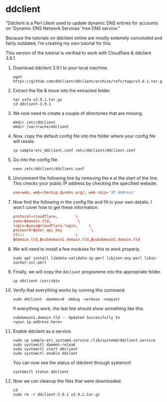 # ddclient
"Ddclient is a Perl client used to update dynamic DNS entries for accounts on 'Dynamic DNS Network Services' free DNS service."

Because the tutorials on ddclient online are mostly extemely convoluted and fairly outdated, I'm creating my own tutorial for this.

This version of the tutorial is verified to work with Cloudflare & ddclient 3.9.1.

1. Download ddclient 3.9.1 to your local machine.
   ```
   wget https://github.com/ddclient/ddclient/archive/refs/tags/v3.9.1.tar.gz
   ```
2. Extract the file & move into the extracted folder.
    ```
    tar xvfa v3.9.1.tar.gz
    cd ddclient-3.9.1
    ```
3. We now need to create a couple of directories that are missing.
    ```
    mkdir /etc/ddclient
    mkdir /var/cache/ddclient
    ```
4. Now, copy the default config file into the folder where your config file will reside.
    ```
    cp sample-etc_ddclient.conf /etc/ddclient/ddclient.conf
    ```
5. Go into the config file
    ```
    nano /etc/ddclient/ddclient.conf
    ```
6. Uncomment the following line by removing the `#` at the start of the line. This checks your public IP address by checking the specified website.
    ```conf
    use=web, web=checkip.dyndns.org/, web-skip='IP Address’
    ```
7. Now find the following in the config file and fill in your own details. I won't cover how to get these information.
    ```conf
    protocol=cloudflare,        \
    zone=$domain.tld,            \
    login=$your@cloudflare.login,     \
    password=$your_api_key             \
    ttl=1                       \
    $domain.tld,$subdomain1.domain.tld,$subdomain2.domain.tld
    ```
8. We will need to install a few modules for this to work properly.
    ```
    sudo apt install libdata-validate-ip-perl libjson-any-perl libio-socket-ssl-perl
    ```
9. Finally, we will copy the `ddclient` programme into the appropriate folder.
    ```
    cp ddclient /usr/sbin
    ```
10. Verify that everything works by running this command.
    ```
    sudo ddclient -daemon=0 -debug -verbose -noquiet
    ```
    If everything work, the last line should show something like this.
    ```
    subdomain1.domain.tld -- Updated Successfully to <your.ip.address.here>
    ```
11. Enable ddclient as a service.
    ```
    sudo cp sample-etc_systemd.service /lib/systemd/ddclient.service
    sudo systemctl daemon-reload
    sudo systemctl start ddclient
    sudo systemctl enable ddclent
    ```
    You can now see the status of ddclient through systemctl
    ```
    systemctl status ddclient
    ```
12. Now we can cleanup the files that were downloaded.
    ```
    cd
    sudo rm -r ddclient-3.9.1 v3.9.1.tar.gz
    ```